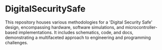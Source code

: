 # DigitalSecuritySafe
This repository houses various methodologies for a 'Digital Security Safe' design, encompassing hardware, software simulations, and microcontroller-based implementations. It includes schematics, code, and docs, demonstrating a multifaceted approach to engineering and programming challenges.

